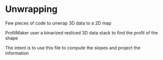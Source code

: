 # Unwrapping
Few pieces of code to unwrap 3D data to a 2D map


ProfilMaker user a binarized resliced 3D data stack to find the profil of the shape

The intent is to use this file to compute the slopes and project the information 

